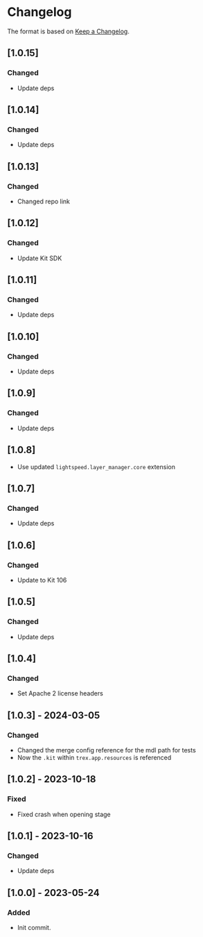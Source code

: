 # Changelog

The format is based on [Keep a Changelog](https://keepachangelog.com/en/1.0.0/).

## [1.0.15]
### Changed
- Update deps

## [1.0.14]
### Changed
- Update deps

## [1.0.13]
### Changed
- Changed repo link

## [1.0.12]
### Changed
- Update Kit SDK

## [1.0.11]
### Changed
- Update deps

## [1.0.10]
### Changed
- Update deps

## [1.0.9]
### Changed
- Update deps

## [1.0.8]
- Use updated `lightspeed.layer_manager.core` extension

## [1.0.7]
### Changed
- Update deps

## [1.0.6]
### Changed
- Update to Kit 106

## [1.0.5]
### Changed
- Update deps

## [1.0.4]
### Changed
- Set Apache 2 license headers

## [1.0.3] - 2024-03-05
### Changed
- Changed the merge config reference for the mdl path for tests
- Now the `.kit` within `trex.app.resources` is referenced

## [1.0.2] - 2023-10-18
### Fixed
- Fixed crash when opening stage

## [1.0.1] - 2023-10-16
### Changed
- Update deps

## [1.0.0] - 2023-05-24
### Added
- Init commit.
